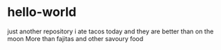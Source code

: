 # hello-world
just another repository
i ate tacos today and they are better than on the moon
More than fajitas
and other savoury food
